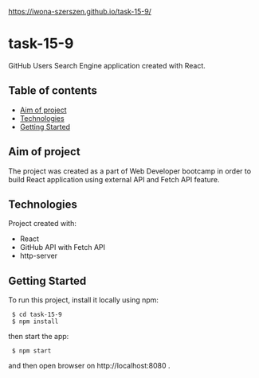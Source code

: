 https://iwona-szerszen.github.io/task-15-9/

# task-15-9
GitHub Users Search Engine application created with React.


## Table of contents
* [Aim of project](#aim-of-project)
* [Technologies](#technologies)
* [Getting Started](#getting-started)


## Aim of project
The project was created as a part of Web Developer bootcamp in order to build React application using external API and Fetch API feature.


## Technologies
Project created with:
* React
* GitHub API with Fetch API
* http-server


## Getting Started
To run this project, install it locally using npm:
```
 $ cd task-15-9
 $ npm install
```
then start the app:
```
 $ npm start
```
and then open browser on http://localhost:8080 .